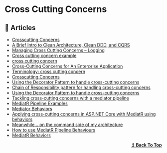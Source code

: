 
# Cross Cutting Concerns

## 📕 Articles

- [Crosscutting Concerns](<https://docs.microsoft.com/en-us/previous-versions/msp-n-p/ee658105(v=pandp.10)>) 
- [A Brief Intro to Clean Architecture, Clean DDD, and CQRS](https://blog.jacobsdata.com/2020/02/19/a-brief-intro-to-clean-architecture-clean-ddd-and-cqrs) 
- [Managing Cross Cutting Concerns – Logging](https://www.cshandler.com/2015/10/managing-cross-cutting-concerns-logging.html)
- [Cross cutting concern example](https://stackoverflow.com/questions/23700540/cross-cutting-concern-example)
- [cross cutting concern](https://medium.com/anatta-design/cross-cutting-concern-aadf4f51a5c1)
- [Cross-Cutting Concerns for An Enterprise Application](https://dzone.com/articles/cross-cutting-concerns-for-an-enterprise-applicati)
- [Terminology: cross cutting concern](https://crosscuttingconcerns.com/Terminology-cross-cutting-concern)
- [Crosscutting Concerns](https://oncodedesign.com/crosscutting-concerns/)
- [Using the Decorator Pattern to handle cross-cutting concerns](https://www.davideguida.com/using-decorators-to-handle-cross-cutting-concerns/)
- [Chain of Responsibility pattern for handling cross-cutting concerns](https://arturkrajewski.silvrback.com/chain-of-responsibility-pattern-for-handling-cross-cutting-concerns)
- [Using the Decorator Pattern to handle cross-cutting concerns](https://www.davidguida.net/using-decorators-to-handle-cross-cutting-concerns/)
- [Tackling cross-cutting concerns with a mediator pipeline](https://lostechies.com/jimmybogard/2014/09/09/tackling-cross-cutting-concerns-with-a-mediator-pipeline/)
- [MediatR Pipeline Examples](https://lostechies.com/jimmybogard/2016/10/13/mediatr-pipeline-examples/)
- [Mediator Behaviors](https://github.com/jbogard/MediatR/wiki/Behaviors)
- [Applying cross-cutting concerns in ASP.NET Core with MediatR using behaviors](https://lurumad.github.io/cross-cutting-concerns-in-asp-net-core-with-meaditr)
- [Meanwhile... on the command side of my architecture](https://blogs.cuttingedge.it/steven/posts/2011/meanwhile-on-the-command-side-of-my-architecture/)
- [How to use MediatR Pipeline Behaviours](https://garywoodfine.com/how-to-use-mediatr-pipeline-behaviours/)
- [MediatR Behaviors](https://codeopinion.com/mediatr-behaviors/)
<div align="right">
  <b><a href="#contents">↥ Back To Top</a></b>
</div>